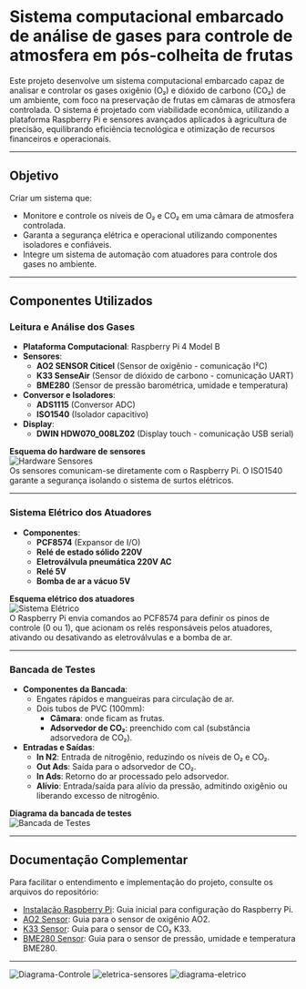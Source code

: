 # Sistema computacional embarcado de análise de gases para controle de atmosfera em pós-colheita de frutas

Este projeto desenvolve um sistema computacional embarcado capaz de analisar e controlar os gases oxigênio (O₂) e dióxido de carbono (CO₂) de um ambiente, com foco na preservação de frutas em câmaras de atmosfera controlada. O sistema é projetado com viabilidade econômica, utilizando a plataforma Raspberry Pi e sensores avançados aplicados à agricultura de precisão, equilibrando eficiência tecnológica e otimização de recursos financeiros e operacionais.

---

## **Objetivo**

Criar um sistema que:
- Monitore e controle os níveis de O₂ e CO₂ em uma câmara de atmosfera controlada.
- Garanta a segurança elétrica e operacional utilizando componentes isoladores e confiáveis.
- Integre um sistema de automação com atuadores para controle dos gases no ambiente.

---

## **Componentes Utilizados**

### **Leitura e Análise dos Gases**
- **Plataforma Computacional**: Raspberry Pi 4 Model B
- **Sensores**:
  - **AO2 SENSOR Citicel** (Sensor de oxigênio - comunicação I²C)
  - **K33 SenseAir** (Sensor de dióxido de carbono - comunicação UART)
  - **BME280** (Sensor de pressão barométrica, umidade e temperatura)
- **Conversor e Isoladores**:
  - **ADS1115** (Conversor ADC)
  - **ISO1540** (Isolador capacitivo)
- **Display**:
  - **DWIN HDW070_008LZ02** (Display touch - comunicação USB serial)

**Esquema do hardware de sensores**  
![Hardware Sensores](eletrica-sensores.png)  
Os sensores comunicam-se diretamente com o Raspberry Pi. O ISO1540 garante a segurança isolando o sistema de surtos elétricos.  

---

### **Sistema Elétrico dos Atuadores**
- **Componentes**:
  - **PCF8574** (Expansor de I/O)
  - **Relé de estado sólido 220V**
  - **Eletroválvula pneumática 220V AC**
  - **Relé 5V**
  - **Bomba de ar a vácuo 5V**

**Esquema elétrico dos atuadores**  
![Sistema Elétrico](diagrama-eletrico.png)  
O Raspberry Pi envia comandos ao PCF8574 para definir os pinos de controle (0 ou 1), que acionam os relés responsáveis pelos atuadores, ativando ou desativando as eletroválvulas e a bomba de ar.

---

### **Bancada de Testes**

- **Componentes da Bancada**:
  - Engates rápidos e mangueiras para circulação de ar.
  - Dois tubos de PVC (100mm):
    - **Câmara**: onde ficam as frutas.
    - **Adsorvedor de CO₂**: preenchido com cal (substância adsorvedora de CO₂).
- **Entradas e Saídas**:
  - **In N2**: Entrada de nitrogênio, reduzindo os níveis de O₂ e CO₂.
  - **Out Ads**: Saída para o adsorvedor de CO₂.
  - **In Ads**: Retorno do ar processado pelo adsorvedor.
  - **Alívio**: Entrada/saída para alívio da pressão, admitindo oxigênio ou liberando excesso de nitrogênio.

**Diagrama da bancada de testes**  
![Bancada de Testes](diagrama-controle.png)

---

## **Documentação Complementar**

Para facilitar o entendimento e implementação do projeto, consulte os arquivos do repositório:

- [Instalação Raspberry Pi](Instalação%20Raspberry%20Pi.pdf): Guia inicial para configuração do Raspberry Pi.
- [AO2 Sensor](AO2%20Sensor.pdf): Guia para o sensor de oxigênio AO2.
- [K33 Sensor](K33%20Sensor.pdf): Guia para o sensor de CO₂ K33.
- [BME280 Sensor](BME280%20Sensor.pdf): Guia para o sensor de pressão, umidade e temperatura BME280.

---
![Diagrama-Controle](https://github.com/user-attachments/assets/62e59859-df30-46b5-98f7-e61c4e3deaf5)
![eletrica-sensores](https://github.com/user-attachments/assets/1c893533-5b0e-4878-96ec-fe9573768507)
![diagrama-eletrico](https://github.com/user-attachments/assets/185ea473-0847-44f3-9b5b-1522a99d31e8)
